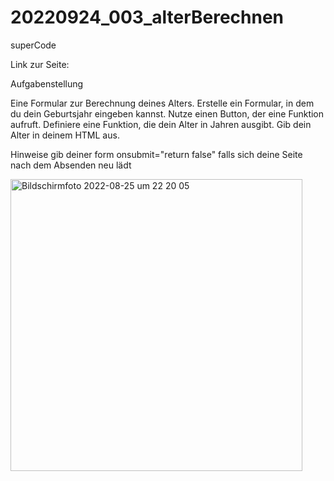 # 20220924_003_alterBerechnen
superCode

Link zur Seite:

Aufgabenstellung


Eine Formular zur Berechnung deines Alters.
Erstelle ein Formular, in dem du dein Geburtsjahr eingeben kannst.
Nutze einen Button, der eine Funktion aufruft.
Definiere eine Funktion, die dein Alter in Jahren ausgibt.
Gib dein Alter in deinem HTML aus.

Hinweise
gib deiner form onsubmit="return false" falls sich deine Seite nach dem Absenden neu lädt

<img width="467" alt="Bildschirmfoto 2022-08-25 um 22 20 05" src="https://user-images.githubusercontent.com/110397919/186760853-eb9c535a-6033-493e-9462-f6855593afd9.png">
